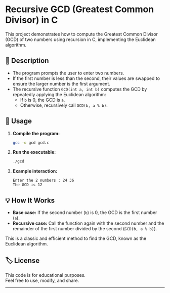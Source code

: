 # Recursive GCD (Greatest Common Divisor) in C

This project demonstrates how to compute the Greatest Common Divisor (GCD) of two numbers using recursion in C, implementing the Euclidean algorithm.

## 📄 Description

- The program prompts the user to enter two numbers.
- If the first number is less than the second, their values are swapped to ensure the larger number is the first argument.
- The recursive function `GCD(int a, int b)` computes the GCD by repeatedly applying the Euclidean algorithm:  
  - If `b` is 0, the GCD is `a`.
  - Otherwise, recursively call `GCD(b, a % b)`.

## 📝 Usage

1. **Compile the program:**
   ```sh
   gcc -o gcd gcd.c
   ```

2. **Run the executable:**
   ```sh
   ./gcd
   ```

3. **Example interaction:**
   ```
   Enter the 2 numbers : 24 36
   The GCD is 12
   ```

## 💡 How It Works

- **Base case:** If the second number (`b`) is 0, the GCD is the first number (`a`).
- **Recursive case:** Call the function again with the second number and the remainder of the first number divided by the second (`GCD(b, a % b)`).

This is a classic and efficient method to find the GCD, known as the Euclidean algorithm.

## 🏷️ License

This code is for educational purposes.  
Feel free to use, modify, and share.

---
